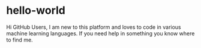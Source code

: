 # hello-world

Hi GitHub Users,
I am new to this platform and loves to code in various machine learning languages.
If you need help in something you know where to find me.
